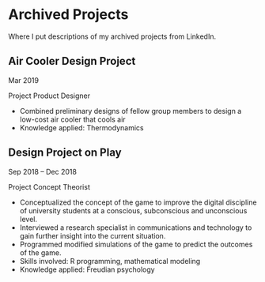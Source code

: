 # Archived Projects
Where I put descriptions of my archived projects from LinkedIn.

## Air Cooler Design Project
Mar 2019

Project Product Designer
* Combined preliminary designs of fellow group members to design a low-cost air cooler that cools air
* Knowledge applied: Thermodynamics 


## Design Project on Play
Sep 2018 – Dec 2018

Project Concept Theorist
* Conceptualized the concept of the game to improve the digital discipline of university students at a conscious, subconscious and unconscious level.
* Interviewed a research specialist in communications and technology to gain further insight into the current situation.
* Programmed modified simulations of the game to predict the outcomes of the game.
* Skills involved: R programming, mathematical modeling
* Knowledge applied: Freudian psychology 
